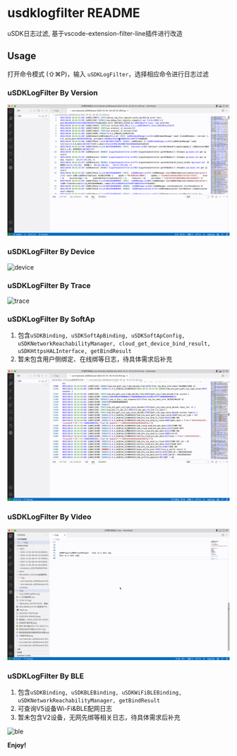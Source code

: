 # usdklogfilter README

uSDK日志过滤, 基于vscode-extension-filter-line插件进行改造

## Usage

打开命令模式 (⇧⌘P)，输入 `uSDKLogFilter`，选择相应命令进行日志过滤

### uSDKLogFilter By Version

![version](img/version.gif)

### uSDKLogFilter By Device

![device](img/device.gif)

### uSDKLogFilter By Trace

![trace](img/trace.gif)

### uSDKLogFilter By SoftAp

1. 包含`uSDKBinding, uSDKSoftApBinding, uSDKSoftApConfig, uSDKNetworkReachabilityManager, cloud_get_device_bind_result, uSDKHttpsHALInterface, getBindResult`
2. 暂未包含用户侧绑定、在线绑等日志，待具体需求后补充

![softAp](img/softap.gif)

### uSDKLogFilter By Video

![video](img/video.gif)

### uSDKLogFilter By BLE

1. 包含`uSDKBinding, uSDKBLEBinding, uSDKWiFiBLEBinding, uSDKNetworkReachabilityManager, getBindResult`
2. 可查询V5设备Wi-Fi&BLE配网日志
3. 暂未包含V2设备，无网先绑等相关日志，待具体需求后补充

![ble](img/ble.gif)


**Enjoy!**
